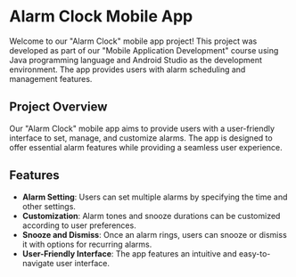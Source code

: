 # Alarm Clock Mobile App

Welcome to our "Alarm Clock" mobile app project! This project was developed as part of our "Mobile Application Development" course using Java programming language and Android Studio as the development environment. The app provides users with alarm scheduling and management features.

## Project Overview

Our "Alarm Clock" mobile app aims to provide users with a user-friendly interface to set, manage, and customize alarms. The app is designed to offer essential alarm features while providing a seamless user experience.

## Features

- **Alarm Setting**: Users can set multiple alarms by specifying the time and other settings.
- **Customization**: Alarm tones and snooze durations can be customized according to user preferences.
- **Snooze and Dismiss**: Once an alarm rings, users can snooze or dismiss it with options for recurring alarms.
- **User-Friendly Interface**: The app features an intuitive and easy-to-navigate user interface.
